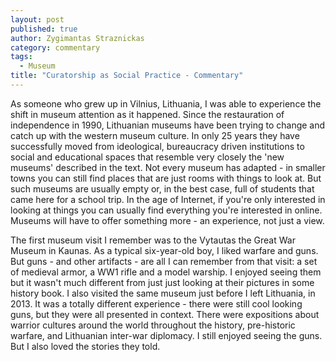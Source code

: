```yaml
---
layout: post
published: true
author: Zygimantas Straznickas
category: commentary
tags: 
  - Museum
title: "Curatorship as Social Practice - Commentary"
---
```



As someone who grew up in Vilnius, Lithuania, I was able to experience the shift in museum attention as it happened. Since the restauration of independence in 1990, Lithuanian museums have been trying to change and catch up with the western museum culture. In only 25 years they have successfully moved from ideological, bureaucracy driven institutions to social and educational spaces that resemble very closely the 'new museums' described in the text. Not every museum has adapted - in smaller towns you can still find places that are just rooms with things to look at. But such museums are usually empty or, in the best case, full of students that came here for a school trip. In the age of Internet, if you're only interested in looking at things you can usually find everything you're interested in online. Museums will have to offer something more - an experience, not just a view.

The first museum visit I remember was to the Vytautas the Great War Museum in Kaunas. As a typical six-year-old boy, I liked warfare and guns. But guns - and other artifacts - are all I can remember from that visit: a set of medieval armor, a WW1 rifle and a model warship. I enjoyed seeing them but it wasn't much different from just just looking at their pictures in some history book. I also visited the same museum just before I left Lithuania, in 2013. It was a totally different experience - there were still cool looking guns, but they were all presented in context. There were expositions about  warrior cultures around the world throughout the history, pre-historic warfare, and Lithuanian inter-war diplomacy. I still enjoyed seeing the guns. But I also loved the stories they told.

